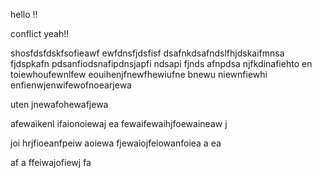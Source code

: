 
hello !!


conflict yeah!!


shosfdsfdskfsofieawf
ewfdnsfjdsfisf
dsafnkdsafndslfhjdskaifmnsa
fjdspkafn
pdsanfiodsnafipdnsjapfi
ndsapi
fjnds
afnpdsa
njfkdinafiehto en toiewhoufewnlfew
eouihenjfnewfhewiufne 
bnewu niewnfiewhi 
enfienwjenwifewofnoearjewa

 uten jnewafohewafjewa


 afewaikenl ifaionoiewaj
 ea
 fewaifewaihjfoewaineaw
 j

   joi  hrjfioeanfpeiw
   aoiewa
   fjewaiojfeiowanfoiea
   a
   ea

   af
   a
   ffeiwajofiewj
   fa


